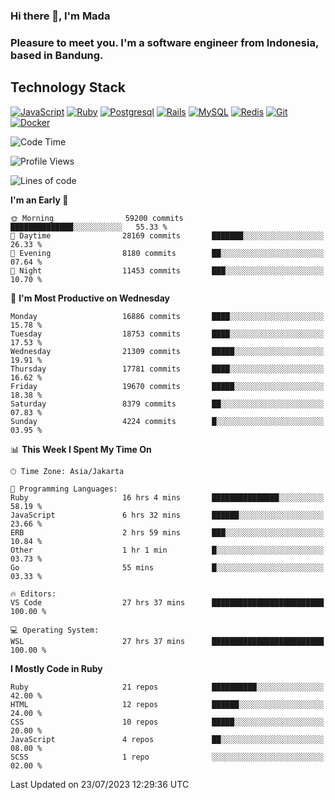 ### Hi there 👋, I'm Mada
### Pleasure to meet you. I'm a software engineer from Indonesia, based in Bandung.

## Technology Stack

[![JavaScript](https://img.shields.io/badge/-JavaScript-%23F7DF1C?style=flat-square&logo=javascript&logoColor=000000&labelColor=%23F7DF1C&color=%23FFCE5A)](https://www.javascript.com/)
[![Ruby](https://img.shields.io/badge/Ruby-CC342D?style=flat-square&logo=ruby&logoColor=white)](https://www.ruby-lang.org/en/)
[![Postgresql](https://img.shields.io/badge/PostgreSQL-316192?style=flat-square&logo=postgresql&logoColor=ffffff)](https://www.postgresql.org/)
[![Rails](https://img.shields.io/badge/Ruby_on_Rails-CC0000?style=flat-square&logo=ruby-on-rails&logoColor=white)](https://rubyonrails.org/)
[![MySQL](https://img.shields.io/badge/-MySQL-4479A1?style=flat-square&logo=MySQL&logoColor=ffffff)](https://www.mysql.com/)
[![Redis](https://img.shields.io/badge/-Redis-DC382D?style=flat-square&logo=Redis&logoColor=ffffff)](https://redis.io/)
[![Git](https://img.shields.io/badge/-Git-%23F05032?style=flat-square&logo=git&logoColor=%23ffffff)](https://git-scm.com/)
[![Docker](https://img.shields.io/badge/-Docker-2496ED?style=flat-square&logo=docker&logoColor=ffffff)](https://www.docker.com/)
<!--
**madaarya/madaarya** is a ✨ _special_ ✨ repository because its `README.md` (this file) appears on your GitHub profile.

Here are some ideas to get you started:

- 🔭 I’m currently working on ...
- 🌱 I’m currently learning ...
- 👯 I’m looking to collaborate on ...
- 🤔 I’m looking for help with ...
- 💬 Ask me about ...
- 📫 How to reach me: ...
- 😄 Pronouns: ...
- ⚡ Fun fact: ...
-->
<!--START_SECTION:waka-->
![Code Time](http://img.shields.io/badge/Code%20Time-5%2C561%20hrs%2058%20mins-blue)

![Profile Views](http://img.shields.io/badge/Profile%20Views-0-blue)

![Lines of code](https://img.shields.io/badge/From%20Hello%20World%20I%27ve%20Written-40.2%20million%20lines%20of%20code-blue)

**I'm an Early 🐤** 

```text
🌞 Morning                59200 commits       ██████████████░░░░░░░░░░░   55.33 % 
🌆 Daytime                28169 commits       ███████░░░░░░░░░░░░░░░░░░   26.33 % 
🌃 Evening                8180 commits        ██░░░░░░░░░░░░░░░░░░░░░░░   07.64 % 
🌙 Night                  11453 commits       ███░░░░░░░░░░░░░░░░░░░░░░   10.70 % 
```
📅 **I'm Most Productive on Wednesday** 

```text
Monday                   16886 commits       ████░░░░░░░░░░░░░░░░░░░░░   15.78 % 
Tuesday                  18753 commits       ████░░░░░░░░░░░░░░░░░░░░░   17.53 % 
Wednesday                21309 commits       █████░░░░░░░░░░░░░░░░░░░░   19.91 % 
Thursday                 17781 commits       ████░░░░░░░░░░░░░░░░░░░░░   16.62 % 
Friday                   19670 commits       █████░░░░░░░░░░░░░░░░░░░░   18.38 % 
Saturday                 8379 commits        ██░░░░░░░░░░░░░░░░░░░░░░░   07.83 % 
Sunday                   4224 commits        █░░░░░░░░░░░░░░░░░░░░░░░░   03.95 % 
```


📊 **This Week I Spent My Time On** 

```text
🕑︎ Time Zone: Asia/Jakarta

💬 Programming Languages: 
Ruby                     16 hrs 4 mins       ███████████████░░░░░░░░░░   58.19 % 
JavaScript               6 hrs 32 mins       ██████░░░░░░░░░░░░░░░░░░░   23.66 % 
ERB                      2 hrs 59 mins       ███░░░░░░░░░░░░░░░░░░░░░░   10.84 % 
Other                    1 hr 1 min          █░░░░░░░░░░░░░░░░░░░░░░░░   03.73 % 
Go                       55 mins             █░░░░░░░░░░░░░░░░░░░░░░░░   03.33 % 

🔥 Editors: 
VS Code                  27 hrs 37 mins      █████████████████████████   100.00 % 

💻 Operating System: 
WSL                      27 hrs 37 mins      █████████████████████████   100.00 % 
```

**I Mostly Code in Ruby** 

```text
Ruby                     21 repos            ██████████░░░░░░░░░░░░░░░   42.00 % 
HTML                     12 repos            ██████░░░░░░░░░░░░░░░░░░░   24.00 % 
CSS                      10 repos            █████░░░░░░░░░░░░░░░░░░░░   20.00 % 
JavaScript               4 repos             ██░░░░░░░░░░░░░░░░░░░░░░░   08.00 % 
SCSS                     1 repo              ░░░░░░░░░░░░░░░░░░░░░░░░░   02.00 % 
```




 Last Updated on 23/07/2023 12:29:36 UTC
<!--END_SECTION:waka-->
